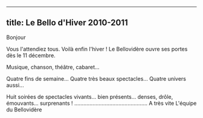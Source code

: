 
---
  title: Le Bello d'Hiver 2010-2011
---

Bonjour

Vous l'attendiez tous. Voilà enfin l'hiver !
Le Bellovidère ouvre ses portes dès le 11 décembre.

Musique, chanson, théâtre, cabaret...

Quatre fins de semaine...
Quatre très beaux spectacles...
Quatre univers aussi...

Huit soirées de spectacles vivants... bien présents... denses, drôle, émouvants... surprenants !
................................................
A très vite
L'équipe du Bellovidère
